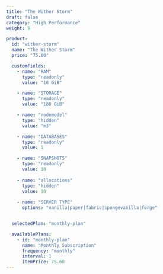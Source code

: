 ```yaml
---
title: "The Wither Storm"
draft: false
category: "High Performance"
weight: 9

product:
  id: "wither-storm"
  name: "The Wither Storm"
  price: "75.60"

  customFields:
    - name: "RAM"
      type: "readonly"
      value: "18 GiB"

    - name: "STORAGE"
      type: "readonly"
      value: "180 GiB"

    - name: "nodemodel"
      type: "hidden"
      value: "m3"

    - name: "DATABASES"
      type: "readonly"
      value: 1

    - name: "SNAPSHOTS"
      type: "readonly"
      value: 10
      
    - name: "allocations"
      type: "hidden"
      value: 10
      
    - name: "SERVER TYPE"
      options: "vanilla|paper|fabric|spongevanilla|forge"


  selectedPlan: "monthly-plan"

  availablePlans:
    - id: "monthly-plan"
      name: "Monthly Subscription"
      frequency: "monthly"
      interval: 1
      itemPrice: 75.60
---
```

